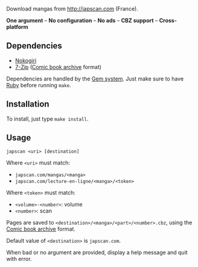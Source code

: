Download mangas from <http://japscan.com> (France).

**One argument** – **No configuration** – **No ads** – **CBZ support** – **Cross-platform**

Dependencies
------------

- [Nokogiri][]
- [7-Zip][] ([Comic book archive][] format)

Dependencies are handled by the [Gem system][RubyGems].
Just make sure to have [Ruby][] before running `make`.

Installation
------------

To install, just type `make install`.

Usage
-----

```
japscan <uri> [destination]
```

Where `<uri>` must match:

- `japscan.com/mangas/<manga>`
- `japscan.com/lecture-en-ligne/<manga>/<token>`

Where `<token>` must match:

- `<volume>-<number>`: volume
- `<number>`: scan

Pages are saved to `<destination>/<manga>/<part>/<number>.cbz`,
using the [Comic book archive] format.

Default value of `<destination>` is `japscan.com`.

When bad or no argument are provided, display a help message and quit with error.

[Ruby]: https://ruby-lang.org
[RubyGems]: https://rubygems.org
[Nokogiri]: http://nokogiri.org
[7-Zip]: http://7-zip.org
[Comic book archive]: https://en.wikipedia.org/wiki/Comic_book_archive
